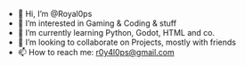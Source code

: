 - 👋 Hi, I’m @Royal0ps
- 👀 I’m interested in Gaming & Coding & stuff
- 🌱 I’m currently learning Python, Godot, HTML and co.
- 💞️ I’m looking to collaborate on Projects, mostly with friends
- 📫 How to reach me: r0y4l0ps@gmail.com

<!---
Royal0ps/Royal0ps is a ✨ special ✨ repository because its `README.md` (this file) appears on your GitHub profile.
You can click the Preview link to take a look at your changes.
--->
